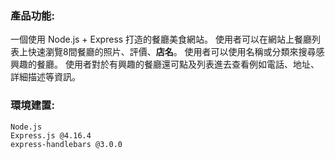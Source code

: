 ### 產品功能:
一個使用 Node.js + Express 打造的餐廳美食網站。
使用者可以在網站上餐廳列表上快速瀏覽8間餐廳的照片、評價、**店名**。
使用者可以使用名稱或分類來搜尋感興趣的餐廳。
使用者對於有興趣的餐廳還可點及列表進去查看例如電話、地址、詳細描述等資訊。

### 環境建置:
    Node.js
    Express.js @4.16.4
    express-handlebars @3.0.0

